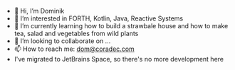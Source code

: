 - 👋 Hi, I’m Dominik
- 👀 I’m interested in FORTH, Kotlin, Java, Reactive Systems
- 🌱 I’m currently learning how to build a strawbale house and how to make tea, salad and vegetables from wild plants
- 💞️ I’m looking to collaborate on ...
- 📫 How to reach me: dom@coradec.com
- I've migrated to JetBrains Space, so there's no more development here

<!---
freedio/freedio is a ✨ special ✨ repository because its `README.md` (this file) appears on your GitHub profile.
You can click the Preview link to take a look at your changes.
--->
